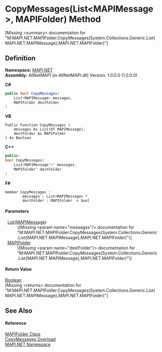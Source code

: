 # CopyMessages(List&lt;MAPIMessage&gt;, MAPIFolder) Method


\[Missing &lt;summary&gt; documentation for "M:MAPI.NET.MAPIFolder.CopyMessages(System.Collections.Generic.List{MAPI.NET.MAPIMessage},MAPI.NET.MAPIFolder)"\]



## Definition
**Namespace:** <a href="5bef4637-66f8-16d4-e5f4-4d0da57a1538.md">MAPI.NET</a>  
**Assembly:** AllNetMAPI (in AllNetMAPI.dll) Version: 1.0.0.0 (1.0.0.0)

**C#**
``` C#
public bool CopyMessages(
	List<MAPIMessage> messages,
	MAPIFolder destFolder
)
```
**VB**
``` VB
Public Function CopyMessages ( 
	messages As List(Of MAPIMessage),
	destFolder As MAPIFolder
) As Boolean
```
**C++**
``` C++
public:
bool CopyMessages(
	List<MAPIMessage^>^ messages, 
	MAPIFolder^ destFolder
)
```
**F#**
``` F#
member CopyMessages : 
        messages : List<MAPIMessage> * 
        destFolder : MAPIFolder -> bool 
```



#### Parameters
<dl><dt>  <a href="https://learn.microsoft.com/dotnet/api/system.collections.generic.list-1" target="_blank" rel="noopener noreferrer">List</a>(<a href="29b8d96c-1ec2-828d-35a5-fae12d8802c8.md">MAPIMessage</a>)</dt><dd>\[Missing &lt;param name="messages"/&gt; documentation for "M:MAPI.NET.MAPIFolder.CopyMessages(System.Collections.Generic.List{MAPI.NET.MAPIMessage},MAPI.NET.MAPIFolder)"\]</dd><dt>  <a href="f0f65788-8462-2019-0156-d17cd0205fa2.md">MAPIFolder</a></dt><dd>\[Missing &lt;param name="destFolder"/&gt; documentation for "M:MAPI.NET.MAPIFolder.CopyMessages(System.Collections.Generic.List{MAPI.NET.MAPIMessage},MAPI.NET.MAPIFolder)"\]</dd></dl>

#### Return Value
<a href="https://learn.microsoft.com/dotnet/api/system.boolean" target="_blank" rel="noopener noreferrer">Boolean</a>  
\[Missing &lt;returns&gt; documentation for "M:MAPI.NET.MAPIFolder.CopyMessages(System.Collections.Generic.List{MAPI.NET.MAPIMessage},MAPI.NET.MAPIFolder)"\]

## See Also


#### Reference
<a href="f0f65788-8462-2019-0156-d17cd0205fa2.md">MAPIFolder Class</a>  
<a href="700546db-1e2d-6534-f2a7-c9295728be34.md">CopyMessages Overload</a>  
<a href="5bef4637-66f8-16d4-e5f4-4d0da57a1538.md">MAPI.NET Namespace</a>  
